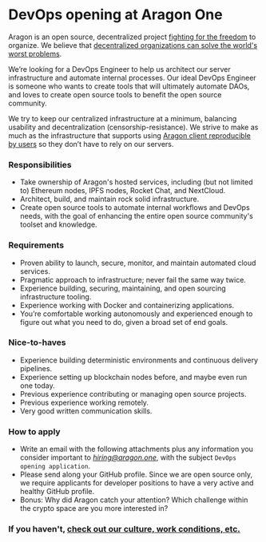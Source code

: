 # DevOps opening at Aragon One

Aragon is an open source, decentralized project [fighting for the freedom](https://www.youtube.com/watch?v=AqjIWmiAidw) to organize. We believe that [decentralized organizations can solve the world's worst problems](https://blog.aragon.one/decentralized-organizations-can-solve-the-worlds-worst-problems-840db6255d12).

We’re looking for a DevOps Engineer to help us architect our server infrastructure and automate internal processes. Our ideal DevOps Engineer is someone who wants to create tools that will ultimately automate DAOs, and loves to create open source tools to benefit the open source community.

We try to keep our centralized infrastructure at a minimum, balancing usability and decentralization (censorship-resistance). We strive to make as much as the infrastructure that supports using [Aragon client reproducible by users](https://blog.aragon.one/deploying-and-distributing-aragon-core-11e70cbc9b50) so they don’t have to rely on our servers.

### Responsibilities

- Take ownership of Aragon's hosted services, including (but not limited to) Ethereum nodes, IPFS nodes, Rocket Chat, and NextCloud.
- Architect, build, and maintain rock solid infrastructure.
- Create open source tools to automate internal workflows and DevOps needs, with the goal of enhancing the entire open source community's toolset and knowledge.

### Requirements

- Proven ability to launch, secure, monitor, and maintain automated cloud services.
- Pragmatic approach to infrastructure; never fail the same way twice.
- Experience building, securing, maintaining, and open sourcing infrastructure tooling.
- Experience working with Docker and containerizing applications.
- You’re comfortable working autonomously and experienced enough to figure out what you need to do, given a broad set of end goals.

### Nice-to-haves

- Experience building deterministic environments and continuous delivery pipelines.
- Experience setting up blockchain nodes before, and maybe even run one today.
- Previous experience contributing or managing open source projects.
- Previous experience working remotely.
- Very good written communication skills.

### How to apply

- Write an email with the following attachments plus any information you consider important to *hiring@aragon.one*, with the subject `DevOps opening application`.
- Please send along your GitHub profile. Since we are open source only, we require applicants for developer positions to have a very active and healthy GitHub profile.
- Bonus: Why did Aragon catch your attention? Which challenge within the crypto space are you more interested in?

### If you haven't, [check out our culture, work conditions, etc.](../index.md)
